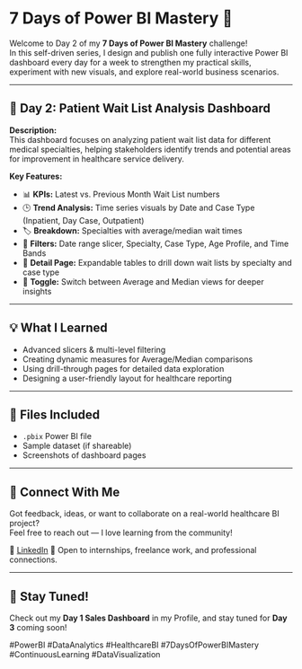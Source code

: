 # 7 Days of Power BI Mastery 🚀

Welcome to Day 2 of my **7 Days of Power BI Mastery** challenge!  
In this self-driven series, I design and publish one fully interactive Power BI dashboard every day for a week to strengthen my practical skills, experiment with new visuals, and explore real-world business scenarios.

---

## 🏥 Day 2: Patient Wait List Analysis Dashboard

**Description:**  
This dashboard focuses on analyzing patient wait list data for different medical specialties, helping stakeholders identify trends and potential areas for improvement in healthcare service delivery.

**Key Features:**  
- 📊 **KPIs:** Latest vs. Previous Month Wait List numbers  
- 🕒 **Trend Analysis:** Time series visuals by Date and Case Type (Inpatient, Day Case, Outpatient)  
- 🏷️ **Breakdown:** Specialties with average/median wait times  
- 🔄 **Filters:** Date range slicer, Specialty, Case Type, Age Profile, and Time Bands  
- 📑 **Detail Page:** Expandable tables to drill down wait lists by specialty and case type  
- 🔄 **Toggle:** Switch between Average and Median views for deeper insights

---

## 💡 What I Learned
- Advanced slicers & multi-level filtering
- Creating dynamic measures for Average/Median comparisons
- Using drill-through pages for detailed data exploration
- Designing a user-friendly layout for healthcare reporting

---

## 📂 Files Included
- `.pbix` Power BI file
- Sample dataset (if shareable)
- Screenshots of dashboard pages

---

## 🤝 Connect With Me
Got feedback, ideas, or want to collaborate on a real-world healthcare BI project?  
Feel free to reach out — I love learning from the community!

📌 [LinkedIn](https://www.linkedin.com/in/bhasvatisristi/)
📧 Open to internships, freelance work, and professional connections.

---

## 📅 Stay Tuned!
Check out my **Day 1 Sales Dashboard** in my Profile, and stay tuned for **Day 3** coming soon!

#PowerBI #DataAnalytics #HealthcareBI #7DaysOfPowerBIMastery #ContinuousLearning #DataVisualization
